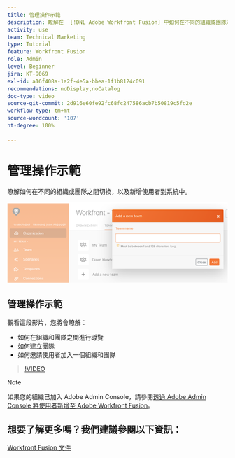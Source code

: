 ```yaml
---
title: 管理操作示範
description: 瞭解在  [!DNL Adobe Workfront Fusion] 中如何在不同的組織或團隊之間切換，以及新增使用者到系統中。
activity: use
team: Technical Marketing
type: Tutorial
feature: Workfront Fusion
role: Admin
level: Beginner
jira: KT-9069
exl-id: a16f408a-1a2f-4e5a-bbea-1f1b8124c091
recommendations: noDisplay,noCatalog
doc-type: video
source-git-commit: 2d916e60fe92fc68fc247586acb7b50819c5fd2e
workflow-type: tm+mt
source-wordcount: '107'
ht-degree: 100%

---
```


# 管理操作示範

瞭解如何在不同的組織或團隊之間切換，以及新增使用者到系統中。

![影像顯示具有錯誤處理功能之情境](assets/workfront-fusion-administration-1.png)

## 管理操作示範

觀看這段影片，您將會瞭解：

* 如何在組織和團隊之間進行導覽
* 如何建立團隊
* 如何邀請使用者加入一個組織和團隊

>[!VIDEO](https://video.tv.adobe.com/v/335310/?quality=12&learn=on)

>[!NOTE]
>
>如果您的組織已加入 Adobe Admin Console，請參閱[透過 Adobe Admin Console 將使用者新增至 Adobe Workfront Fusion](https://experienceleague.adobe.com/docs/workfront/using/adobe-workfront-fusion/fusion-in-experience-cloud/add-fusion-users-admin-console.html)。


## 想要了解更多嗎？我們建議參閱以下資訊：

[Workfront Fusion 文件](https://experienceleague.adobe.com/docs/workfront/using/adobe-workfront-fusion/workfront-fusion-2.html?lang=zh-Hant)
